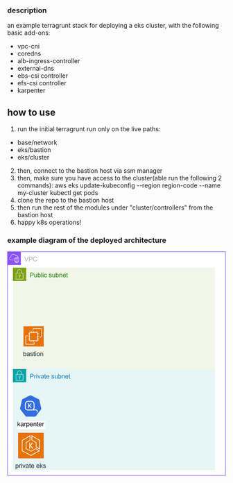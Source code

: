 ### description

an example terragrunt stack for deploying a eks cluster, with the following basic add-ons:
* vpc-cni
* coredns
* alb-ingress-controller
* external-dns
* ebs-csi controller
* efs-csi controller
* karpenter


## how to use
1. run the initial terragrunt run only on the live paths:
* base/network
* eks/bastion
* eks/cluster

2. then, connect to the bastion host via ssm manager
3. then, make sure you have access to the cluster(able run the following 2 commands):
aws eks update-kubeconfig --region region-code --name my-cluster
kubectl get pods
4. clone the repo to the bastion host
5. then run the rest of the modules under "cluster/controllers" from the bastion host
6. happy k8s operations!


### example diagram of the deployed architecture


![Alt text](./eks-terragrunt-recipes-diagram.svg)